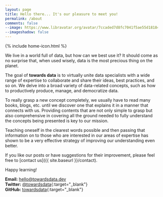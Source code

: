 ```yaml
---
layout: page
title: Hello there... It's our pleasure to meet you!
permalink: /about
comments: false
--image: https://www.libravatar.org/avatar/7ccaded7d8fc7041f5ae55d18184e5fd?d=retro&s=350
--imageshadow: false
---
```


<!-- Home Icon -->
{% include home-icon.html %}

We live in a world full of data, but how can we best use it? It should come as no surprise that, when used wisely, data is the most precious thing on the planet.

The goal of **towards data** is to virtually unite data specialists with a wide range of expertise to collaborate and share their ideas, best practices, and so on. We delve into a broad variety of data-related concepts, such as how to productively produce, manage, and democratize data. 

To really grasp a new concept completely, we usually have to read many books, blogs, etc. until we discover one that explains it in a manner that connects with us. Providing contents that are not only simple to grasp but also comprehensive in covering all the ground needed to fully understand the concepts being presented is key to our mission. 

Teaching oneself in the clearest words possible and then passing that information on to those who are interested in our areas of expertise has shown to be a very effective strategy of improving our understanding even better.

If you like our posts or have suggestions for their improvement, please feel free to [contact us]({{ site.baseurl }}/contact).

Happy learning!

**Email:** [hello@towardsdata.dev](mailto:hello@towardsdata.dev)<br/>
**Twitter:** [@towardsdata](https://twitter.com/towardsdata){:target="_blank"}<br/>
**GitHub:** [towardsdata](https://github.com/towardsdata){:target="_blank"}

<!--
<a target="_blank" href="https://bootstrapstarter.com/jekyll-theme-memoirs/" class="btn btn-dark"> Get Memoirs for Jekyll &rarr;</a>
-->


